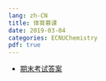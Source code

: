```yaml
---
lang: zh-CN
title: 体育慕课
date: 2019-03-04
categories: ECNUChemistry
pdf: true
---
```

* [期末考试答案](https://njzjz.coding.net/api/share/download/9d46fd68-1e14-4daa-8bf6-2d8c26008422)